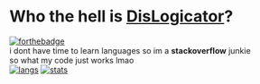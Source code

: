 # Who the hell is [DisLogicator](http://bit.ly/DisLogicator)?
[![forthebadge](https://forthebadge.com/images/badges/powered-by-black-magic.svg)](http://bit.ly/DisLogicator)</br>
i dont have time to learn languages so im a **stackoverflow** junkie</br>
so what my code just works lmao</br>
[![langs](https://github-readme-stats.vercel.app/api/top-langs/?username=DisLogicator&layout=compact)](http://bit.ly/DisLogicator)
[![stats](https://github-readme-stats.vercel.app/api?username=DisLogicator&layout=compact)](http://bit.ly/DisLogicator)</br>
<!--&theme=blue-green-->
